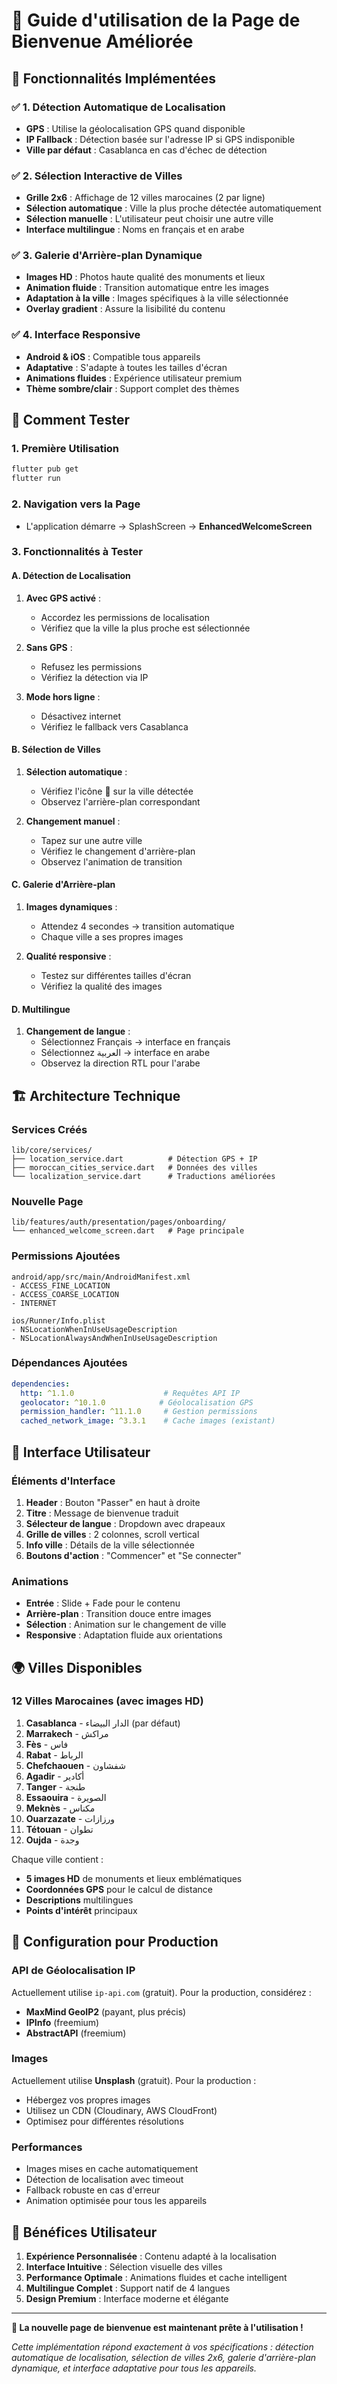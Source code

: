 # 🌟 Guide d'utilisation de la Page de Bienvenue Améliorée

## 🎯 Fonctionnalités Implémentées

### ✅ **1. Détection Automatique de Localisation**
- **GPS** : Utilise la géolocalisation GPS quand disponible
- **IP Fallback** : Détection basée sur l'adresse IP si GPS indisponible
- **Ville par défaut** : Casablanca en cas d'échec de détection

### ✅ **2. Sélection Interactive de Villes**
- **Grille 2x6** : Affichage de 12 villes marocaines (2 par ligne)
- **Sélection automatique** : Ville la plus proche détectée automatiquement
- **Sélection manuelle** : L'utilisateur peut choisir une autre ville
- **Interface multilingue** : Noms en français et en arabe

### ✅ **3. Galerie d'Arrière-plan Dynamique**
- **Images HD** : Photos haute qualité des monuments et lieux
- **Animation fluide** : Transition automatique entre les images
- **Adaptation à la ville** : Images spécifiques à la ville sélectionnée
- **Overlay gradient** : Assure la lisibilité du contenu

### ✅ **4. Interface Responsive**
- **Android & iOS** : Compatible tous appareils
- **Adaptative** : S'adapte à toutes les tailles d'écran
- **Animations fluides** : Expérience utilisateur premium
- **Thème sombre/clair** : Support complet des thèmes

## 🚀 Comment Tester

### **1. Première Utilisation**
```bash
flutter pub get
flutter run
```

### **2. Navigation vers la Page**
- L'application démarre → SplashScreen → **EnhancedWelcomeScreen**

### **3. Fonctionnalités à Tester**

#### **A. Détection de Localisation**
1. **Avec GPS activé** :
   - Accordez les permissions de localisation
   - Vérifiez que la ville la plus proche est sélectionnée
   
2. **Sans GPS** :
   - Refusez les permissions
   - Vérifiez la détection via IP
   
3. **Mode hors ligne** :
   - Désactivez internet
   - Vérifiez le fallback vers Casablanca

#### **B. Sélection de Villes**
1. **Sélection automatique** :
   - Vérifiez l'icône 📍 sur la ville détectée
   - Observez l'arrière-plan correspondant

2. **Changement manuel** :
   - Tapez sur une autre ville
   - Vérifiez le changement d'arrière-plan
   - Observez l'animation de transition

#### **C. Galerie d'Arrière-plan**
1. **Images dynamiques** :
   - Attendez 4 secondes → transition automatique
   - Chaque ville a ses propres images
   
2. **Qualité responsive** :
   - Testez sur différentes tailles d'écran
   - Vérifiez la qualité des images

#### **D. Multilingue**
1. **Changement de langue** :
   - Sélectionnez Français → interface en français
   - Sélectionnez العربية → interface en arabe
   - Observez la direction RTL pour l'arabe

## 🏗️ Architecture Technique

### **Services Créés**
```
lib/core/services/
├── location_service.dart          # Détection GPS + IP
├── moroccan_cities_service.dart   # Données des villes
└── localization_service.dart      # Traductions améliorées
```

### **Nouvelle Page**
```
lib/features/auth/presentation/pages/onboarding/
└── enhanced_welcome_screen.dart   # Page principale
```

### **Permissions Ajoutées**
```
android/app/src/main/AndroidManifest.xml
- ACCESS_FINE_LOCATION
- ACCESS_COARSE_LOCATION
- INTERNET

ios/Runner/Info.plist
- NSLocationWhenInUseUsageDescription
- NSLocationAlwaysAndWhenInUseUsageDescription
```

### **Dépendances Ajoutées**
```yaml
dependencies:
  http: ^1.1.0                    # Requêtes API IP
  geolocator: ^10.1.0            # Géolocalisation GPS
  permission_handler: ^11.1.0     # Gestion permissions
  cached_network_image: ^3.3.1    # Cache images (existant)
```

## 🎨 Interface Utilisateur

### **Éléments d'Interface**
1. **Header** : Bouton "Passer" en haut à droite
2. **Titre** : Message de bienvenue traduit
3. **Sélecteur de langue** : Dropdown avec drapeaux
4. **Grille de villes** : 2 colonnes, scroll vertical
5. **Info ville** : Détails de la ville sélectionnée
6. **Boutons d'action** : "Commencer" et "Se connecter"

### **Animations**
- **Entrée** : Slide + Fade pour le contenu
- **Arrière-plan** : Transition douce entre images
- **Sélection** : Animation sur le changement de ville
- **Responsive** : Adaptation fluide aux orientations

## 🌍 Villes Disponibles

### **12 Villes Marocaines** (avec images HD)
1. **Casablanca** - الدار البيضاء (par défaut)
2. **Marrakech** - مراكش
3. **Fès** - فاس
4. **Rabat** - الرباط
5. **Chefchaouen** - شفشاون
6. **Agadir** - أكادير
7. **Tanger** - طنجة
8. **Essaouira** - الصويرة
9. **Meknès** - مكناس
10. **Ouarzazate** - ورزازات
11. **Tétouan** - تطوان
12. **Oujda** - وجدة

Chaque ville contient :
- **5 images HD** de monuments et lieux emblématiques
- **Coordonnées GPS** pour le calcul de distance
- **Descriptions** multilingues
- **Points d'intérêt** principaux

## 🔧 Configuration pour Production

### **API de Géolocalisation IP**
Actuellement utilise `ip-api.com` (gratuit).
Pour la production, considérez :
- **MaxMind GeoIP2** (payant, plus précis)
- **IPInfo** (freemium)
- **AbstractAPI** (freemium)

### **Images**
Actuellement utilise **Unsplash** (gratuit).
Pour la production :
- Hébergez vos propres images
- Utilisez un CDN (Cloudinary, AWS CloudFront)
- Optimisez pour différentes résolutions

### **Performances**
- Images mises en cache automatiquement
- Détection de localisation avec timeout
- Fallback robuste en cas d'erreur
- Animation optimisée pour tous les appareils

## 🎯 Bénéfices Utilisateur

1. **Expérience Personnalisée** : Contenu adapté à la localisation
2. **Interface Intuitive** : Sélection visuelle des villes
3. **Performance Optimale** : Animations fluides et cache intelligent
4. **Multilingue Complet** : Support natif de 4 langues
5. **Design Premium** : Interface moderne et élégante

---

**🎉 La nouvelle page de bienvenue est maintenant prête à l'utilisation !**

*Cette implémentation répond exactement à vos spécifications : détection automatique de localisation, sélection de villes 2x6, galerie d'arrière-plan dynamique, et interface adaptative pour tous les appareils.*

